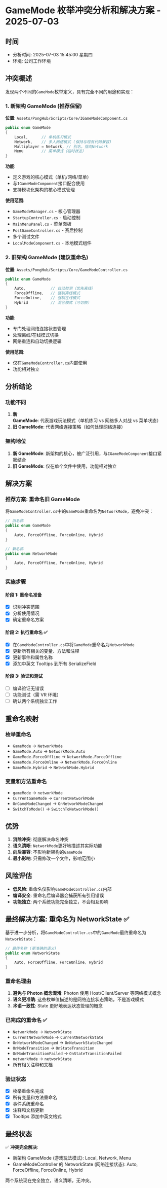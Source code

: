 # GameMode 枚举冲突分析和解决方案 - 2025-07-03

## 时间

- 分析时间: 2025-07-03 15:45:00 星期四
- 环境: 公司工作环境

## 冲突概述

发现两个不同的`GameMode`枚举定义，具有完全不同的用途和实现：

### 1. 新架构 GameMode (推荐保留)

**位置**: `Assets/PongHub/Scripts/Core/IGameModeComponent.cs`

```csharp
public enum GameMode
{
    Local,      // 单机练习模式
    Network,    // 多人网络模式 (保持与现有代码兼容)
    Multiplayer = Network, // 别名，指向Network
    Menu        // 菜单模式（临时状态）
}
```

**功能**:

- 定义游戏的核心模式（单机/网络/菜单）
- 与`IGameModeComponent`接口配合使用
- 支持模块化架构的核心模式管理

**使用范围**:

- `GameModeManager.cs` - 核心管理器
- `StartupController.cs` - 启动控制
- `MainMenuPanel.cs` - 菜单面板
- `PostGameController.cs` - 赛后控制
- 多个测试文件
- `LocalModeComponent.cs` - 本地模式组件

### 2. 旧架构 GameMode (建议重命名)

**位置**: `Assets/PongHub/Scripts/Core/GameModeController.cs`

```csharp
public enum GameMode
{
    Auto,           // 自动检测（优先离线）
    ForceOffline,   // 强制离线模式
    ForceOnline,    // 强制在线模式
    Hybrid          // 混合模式（可切换）
}
```

**功能**:

- 专门处理网络连接状态管理
- 处理离线/在线模式切换
- 网络重连和自动切换逻辑

**使用范围**:

- 仅在`GameModeController.cs`内部使用
- 功能相对独立

## 分析结论

### 功能不同

1. **新 GameMode**: 代表游戏玩法模式（单机练习 vs 网络多人对战 vs 菜单状态）
2. **旧 GameMode**: 代表网络连接策略（如何处理网络连接）

### 架构地位

1. **新 GameMode**: 新架构的核心，被广泛引用，与`IGameModeComponent`接口紧密结合
2. **旧 GameMode**: 仅在单个文件中使用，功能相对独立

## 解决方案

### 推荐方案: 重命名旧 GameMode

将`GameModeController.cs`中的`GameMode`重命名为`NetworkMode`，避免冲突：

```csharp
// 旧名称
public enum GameMode
{
    Auto, ForceOffline, ForceOnline, Hybrid
}

// 新名称
public enum NetworkMode
{
    Auto, ForceOffline, ForceOnline, Hybrid
}
```

### 实施步骤

#### 阶段 1: 重命名准备

- [x] 识别冲突范围
- [x] 分析使用情况
- [x] 确定重命名方案

#### 阶段 2: 执行重命名 ✅

- [x] 在`GameModeController.cs`中将`GameMode`重命名为`NetworkMode`
- [x] 更新所有相关的变量、方法和注释
- [x] 更新事件和属性名称
- [x] 添加中英文 Tooltips 到所有 SerializeField

#### 阶段 3: 验证和测试

- [ ] 编译验证无错误
- [ ] 功能测试（需 VR 环境）
- [ ] 确认两个系统独立工作

## 重命名映射

### 枚举重命名

- `GameMode` → `NetworkMode`
- `GameMode.Auto` → `NetworkMode.Auto`
- `GameMode.ForceOffline` → `NetworkMode.ForceOffline`
- `GameMode.ForceOnline` → `NetworkMode.ForceOnline`
- `GameMode.Hybrid` → `NetworkMode.Hybrid`

### 变量和方法重命名

- `gameMode` → `networkMode`
- `CurrentGameMode` → `CurrentNetworkMode`
- `OnGameModeChanged` → `OnNetworkModeChanged`
- `SwitchToMode()` → `SwitchToNetworkMode()`

## 优势

1. **消除冲突**: 彻底解决命名冲突
2. **语义清晰**: `NetworkMode`更好地描述其实际功能
3. **向后兼容**: 不影响新架构的`GameMode`
4. **最小影响**: 只需修改一个文件，影响范围小

## 风险评估

- **低风险**: 重命名仅影响`GameModeController.cs`内部
- **编译安全**: 重命名后编译器会捕获所有引用错误
- **功能独立**: 两个系统功能完全独立，不会相互影响

## 最终解决方案: 重命名为 NetworkState ✅

基于进一步分析，将`GameModeController.cs`中的`GameMode`最终重命名为`NetworkState`：

```csharp
// 最终名称 (更准确的语义)
public enum NetworkState
{
    Auto, ForceOffline, ForceOnline, Hybrid
}
```

### 重命名理由

1. **避免与 Photon 概念混淆**: Photon 使用 Host/Client/Server 等网络模式概念
2. **语义更准确**: 这些枚举值描述的是网络连接状态策略，不是游戏模式
3. **术语一致性**: State 更好地表达状态管理的概念

### 已完成的重命名 ✅

- `NetworkMode` → `NetworkState`
- `CurrentNetworkMode` → `CurrentNetworkState`
- `OnNetworkModeChanged` → `OnNetworkStateChanged`
- `OnModeTransition` → `OnStateTransition`
- `OnModeTransitionFailed` → `OnStateTransitionFailed`
- `networkMode` → `networkState`
- 所有相关注释和文档

### 验证状态

- [x] 枚举重命名完成
- [x] 所有变量和方法重命名
- [x] 事件系统重命名
- [x] 注释和文档更新
- [x] Tooltips 添加中英文格式

## 最终状态

✅ **冲突完全解决**:

- 新架构 GameMode (游戏玩法模式): Local, Network, Menu
- GameModeController 的 NetworkState (网络连接状态): Auto, ForceOffline, ForceOnline, Hybrid

两个系统现在完全独立，语义清晰，无冲突。
